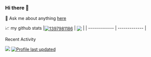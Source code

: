 ### Hi there 👋
💬 Ask me about anything [here](https://github.com/1397981186/1397981186/issues)


📈 my github stats
|<a href="https://github.com/anuraghazra/github-readme-stats"><img align="center" src="https://github-readme-stats.vercel.app/api?username=1397981186&show_icons=true&include_all_commits=true&hide_border=true" alt="1397981186" /></a> | <a href="https://github.com/anuraghazra/github-readme-stats"><img align="center" src="https://github-readme-stats.vercel.app/api/top-langs/?username=1397981186&layout=compact&hide_border=true" /></a> |
| ------------- | ------------- |


Recent Activity
<!--START_SECTION:activity-->
<!--END_SECTION:activity-->


![](https://visitor-badge.glitch.me/badge?page_id=1397981186.1397981186)
[![Profile last updated](https://img.shields.io/github/last-commit/1397981186/1397981186?label=Last%20updated&style=flat)](https://github.com/1397981186/1397981186/commits)

